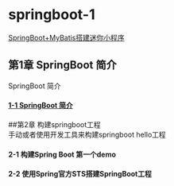 # springboot-1
[SpringBoot+MyBatis搭建迷你小程序](https://www.imooc.com/learn/945)<br>


## 第1章 SpringBoot 简介<br>
SpringBoot 简介<br>
  #### [1-1 SpringBoot 简介](https://www.imooc.com/video/16783)<br>

##第2章 构建springboot工程<br>
手动或者使用开发工具来构建springboot hello工程<br>
  #### 2-1 构建Spring Boot 第一个demo<br>
  #### 2-2 使用Spring官方STS搭建SpringBoot工程<br>
